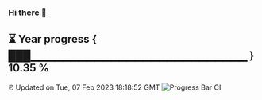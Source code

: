 ### Hi there 👋
⏳ Year progress { ███▁▁▁▁▁▁▁▁▁▁▁▁▁▁▁▁▁▁▁▁▁▁▁▁▁▁▁ } 10.35 %
---
⏰ Updated on Tue, 07 Feb 2023 18:18:52 GMT
![Progress Bar CI](https://github.com/liununu/liununu/workflows/Progress%20Bar%20CI/badge.svg)
